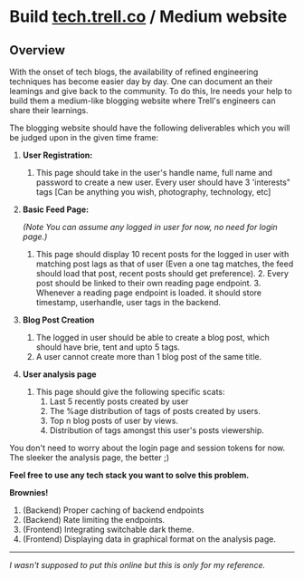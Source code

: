 # Build [tech.trell.co](http://tech.trell.co/) / Medium website

## **Overview**

With the onset of tech blogs, the availability of refined engineering techniques has become easier day by day. One can document an their leamings and give back to the community. To do this, Ire needs your help to build them a medium-like blogging website where Trell's engineers can share their learnings.

The blogging website should have the following deliverables which you will be judged upon in the given time frame:

1. **User Registration:**
   1. This page should take in the user's handle name, full name and password to create a new user.
      Every user should have 3 'interests" tags [Can be anything you wish, photography, technology, etc]
2. **Basic Feed Page:**

   _(Note You can assume any logged in user for now, no need for login page.)_

   1. This page should display 10 recent posts for the logged in user with matching post lags as that of user (Even a one tag matches, the feed should load that post, recent posts should get preference). 2. Every post should be linked to their own reading page endpoint. 3. Whenever a reading page endpoint is loaded. it should store timestamp, userhandle, user tags in the backend.

3. **Blog Post Creation**
   1. The logged in user should be able to create a blog post, which should have brie, tent and upto 5 tags.
   2. A user cannot create more than 1 blog post of the same title.
4. **User analysis page**
   1. This page should give the following specific scats:
      1. Last 5 recently posts created by user
      2. The %age distribution of tags of posts created by users.
      3. Top n blog posts of user by views.
      4. Distribution of tags amongst this user's posts viewership.

You don't need to worry about the login page and session tokens for now. The sleeker the analysis page, the better ;)

**Feel free to use any tech stack you want to solve this problem.**

**Brownies!**

1. (Backend) Proper caching of backend endpoints
2. (Backend) Rate limiting the endpoints.
3. (Frontend) Integrating switchable dark theme.
4. (Frontend) Displaying data in graphical format on the analysis page.

---

_I wasn't supposed to put this online but this is only for my reference._
